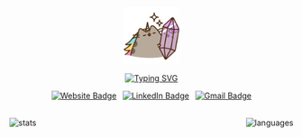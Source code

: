 <!-- Start of Icon -->
<div align='center'>
  <img
    src='assets/main_icon.gif'
    alt='main icon'
    style='width: 100px'
  />
</div>
<!-- End of Icon -->

<!-- Start of Introduction -->
<div align='center'>
  
  [![Typing SVG](https://readme-typing-svg.demolab.com?font=Fira+Code&weight=600&size=17&duration=3000&pause=1500&color=FEFEFE&center=true&vCenter=true&multiline=true&width=520&height=60&lines=Hello+%F0%9F%91%8B+I'm+Bia!;%F0%9F%8C%B1+A+CS+student+who+loves+to+code+%2B+design)](https://git.io/typing-svg)
</div>
<!-- End of Introduction -->

<!-- Start of Social Media -->
<div align='center'>

  [![Website Badge](https://img.shields.io/badge/portfolio-000000?style=for-the-badge&logo=About.me&logoColor=white)](https://brlarce.com/)&ensp;
  [![LinkedIn Badge](https://img.shields.io/badge/LinkedIn-0077B5?style=for-the-badge&logo=linkedin&logoColor=white)](https://www.linkedin.com/in/brlarce/)&ensp;
  [![Gmail Badge](https://img.shields.io/badge/Gmail-D14836?style=for-the-badge&logo=gmail&logoColor=white)](mailto:brlim.arce@gmail.com)
</div> <br />
<!-- End of Social Media -->

<!-- Start of GitHub Stats -->
<div align='center' style='display: flex; flex-wrap: wrap; justify-content: space-between'>
  <img src='https://github-readme-stats.vercel.app/api?username=brlimarce&theme=dracula&count_private=true&show_icons=true&include_all_commits=true&custom_title=GitHub&nbsp;Stats' alt='stats' style='height: 9rem' />&ensp;

  <img src='https://github-readme-stats.vercel.app/api/top-langs/?username=brlimarce&theme=dracula&layout=compact' alt='languages' style='height: 9rem' />
</div>
<!-- End of GitHub Stats -->
